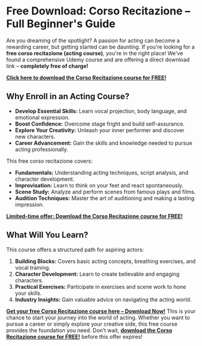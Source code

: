 # Free Download: Corso Recitazione – Full Beginner's Guide

Are you dreaming of the spotlight? A passion for acting can become a rewarding career, but getting started can be daunting. If you're looking for a **free corso recitazione (acting course)**, you're in the right place! We've found a comprehensive Udemy course and are offering a direct download link – **completely free of charge!**

[**Click here to download the Corso Recitazione course for FREE!**](https://udemywork.com/corso-recitazione)

## Why Enroll in an Acting Course?

*   **Develop Essential Skills:** Learn vocal projection, body language, and emotional expression.
*   **Boost Confidence:** Overcome stage fright and build self-assurance.
*   **Explore Your Creativity:** Unleash your inner performer and discover new characters.
*   **Career Advancement:** Gain the skills and knowledge needed to pursue acting professionally.

This free corso recitazione covers:

*   **Fundamentals:** Understanding acting techniques, script analysis, and character development.
*   **Improvisation:** Learn to think on your feet and react spontaneously.
*   **Scene Study:** Analyze and perform scenes from famous plays and films.
*   **Audition Techniques:** Master the art of auditioning and making a lasting impression.

[**Limited-time offer: Download the Corso Recitazione course for FREE!**](https://udemywork.com/corso-recitazione)

## What Will You Learn?

This course offers a structured path for aspiring actors:

1.  **Building Blocks:** Covers basic acting concepts, breathing exercises, and vocal training.
2.  **Character Development:** Learn to create believable and engaging characters.
3.  **Practical Exercises:** Participate in exercises and scene work to hone your skills.
4.  **Industry Insights:** Gain valuable advice on navigating the acting world.

[**Get your free Corso Recitazione course here – Download Now!**](https://udemywork.com/corso-recitazione) This is your chance to start your journey into the world of acting. Whether you want to pursue a career or simply explore your creative side, this free course provides the foundation you need. Don’t wait, **[download the Corso Recitazione course for FREE!](https://udemywork.com/corso-recitazione)** before this offer expires!
